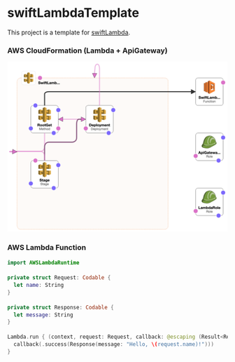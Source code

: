 # swiftLambdaTemplate
This project is a template for [swiftLambda](https://github.com/robipresotto/swiftLambda).

### AWS CloudFormation (Lambda + ApiGateway)
![alt text](https://github.com/robipresotto/swiftLambdaTemplate/blob/main/CloudFormation/template-designer.png?raw=true)

### AWS Lambda Function

```swift
import AWSLambdaRuntime

private struct Request: Codable {
  let name: String
}

private struct Response: Codable {
  let message: String
}

Lambda.run { (context, request: Request, callback: @escaping (Result<Response, Error>) -> Void) in
  callback(.success(Response(message: "Hello, \(request.name)!")))
}
```
